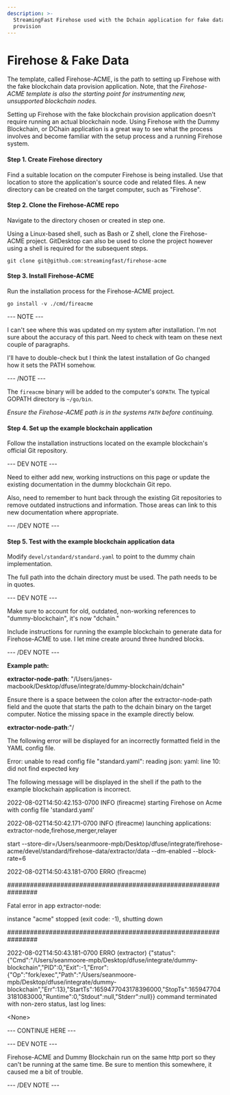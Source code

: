 ```yaml
---
description: >-
  StreamingFast Firehose used with the Dchain application for fake data
  provision
---
```


# Firehose & Fake Data

The template, called Firehose-ACME, is the path to setting up Firehose with the fake blockchain data provision application. Note, that the _Firehose-ACME template is also the starting point for instrumenting new, unsupported blockchain nodes._

Setting up Firehose with the fake blockchain provision application doesn't require running an actual blockchain node. Using Firehose with the Dummy Blockchain, or DChain application is a great way to see what the process involves and become familiar with the setup process and a running Firehose system.

#### Step 1. Create Firehose directory

Find a suitable location on the computer Firehose is being installed. Use that location to store the application's source code and related files. A new directory can be created on the target computer, such as "Firehose".

#### Step 2. Clone the Firehose-ACME repo

Navigate to the directory chosen or created in step one.

Using a Linux-based shell, such as Bash or Z shell, clone the Firehose-ACME project. GitDesktop can also be used to clone the project however using a shell is required for the subsequent steps.

```
git clone git@github.com:streamingfast/firehose-acme
```

#### Step 3. Install Firehose-ACME

Run the installation process for the Firehose-ACME project.

```
go install -v ./cmd/fireacme
```

\--- NOTE ---

I can't see where this was updated on my system after installation. I'm not sure about the accuracy of this part. Need to check with team on these next couple of paragraphs.

I'll have to double-check but I think the latest installation of Go changed how it sets the PATH somehow.

\--- /NOTE ---

The `fireacme` binary will be added to the computer's `GOPATH`. The typical GOPATH directory is `~/go/bin`.&#x20;

_Ensure the Firehose-ACME path is in the systems `PATH` before continuing._

#### Step 4. Set up the example blockchain application

Follow the installation instructions located on the example blockchain's official Git repository.

\--- DEV NOTE ---

Need to either add new, working instructions on this page or update the existing documentation in the dummy blockchain Git repo.

Also, need to remember to hunt back through the existing Git repositories to remove outdated instructions and information. Those areas can link to this new documentation where appropriate.

\--- /DEV NOTE ---

#### Step 5. Test with the example blockchain application data

Modify `devel/standard/standard.yaml` to point to the dummy chain implementation.&#x20;

The full path into the dchain directory must be used. The path needs to be in quotes.

\--- DEV NOTE ---

Make sure to account for old, outdated, non-working references to "dummy-blockchain", it's now "dchain."

Include instructions for running the example blockchain to generate data for Firehose-ACME to use. I let mine create around three hundred blocks.

\--- /DEV NOTE ---

**Example path:**

**extractor-node-path**: "/Users/janes-macbook/Desktop/dfuse/integrate/dummy-blockchain/dchain"

Ensure there is a space between the colon after the extractor-node-path field and the quote that starts the path to the dchain binary on the target computer. Notice the missing space in the example directly below. &#x20;

**extractor-node-path**:"/&#x20;

The following error will be displayed for an incorrectly formatted field in the YAML config file.&#x20;

Error: unable to read config file "standard.yaml": reading json: yaml: line 10: did not find expected key

The following message will be displayed in the shell if the path to the example blockchain application is incorrect.

2022-08-02T14:50:42.153-0700 INFO (fireacme) starting Firehose on Acme with config file 'standard.yaml'

2022-08-02T14:50:42.171-0700 INFO (fireacme) launching applications: extractor-node,firehose,merger,relayer

start --store-dir=/Users/seanmoore-mpb/Desktop/dfuse/integrate/firehose-acme/devel/standard/firehose-data/extractor/data --dm-enabled --block-rate=6

2022-08-02T14:50:43.181-0700 ERRO (fireacme)&#x20;

\################################################################

Fatal error in app extractor-node:

instance "acme" stopped (exit code: -1), shutting down

\################################################################

2022-08-02T14:50:43.181-0700 ERRO (extractor) {"status": {"Cmd":"/Users/seanmoore-mpb/Desktop/dfuse/integrate/dummy-blockchain","PID":0,"Exit":-1,"Error":{"Op":"fork/exec","Path":"/Users/seanmoore-mpb/Desktop/dfuse/integrate/dummy-blockchain","Err":13},"StartTs":1659477043178396000,"StopTs":1659477043181083000,"Runtime":0,"Stdout":null,"Stderr":null\}} command terminated with non-zero status, last log lines:

\<None>

\--- CONTINUE HERE ---

\--- DEV NOTE ---

Firehose-ACME and Dummy Blockchain run on the same http port so they can't be running at the same time. Be sure to mention this somewhere, it caused me a bit of trouble.

\--- /DEV NOTE ---
